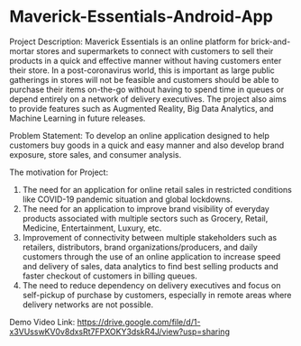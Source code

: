 # Maverick-Essentials-Android-App
Project Description: Maverick Essentials is an online platform for brick-and-mortar stores and supermarkets to connect with customers to sell their products in a quick and effective manner without having customers enter their store. In a post-coronavirus world, this is important as large public gatherings in stores will not be feasible and customers should be able to purchase their items on-the-go without having to spend time in queues or depend entirely on a network of delivery executives. The project also aims to provide features such as Augmented Reality, Big Data Analytics, and Machine Learning in future releases.

Problem Statement: To develop an online application designed to help customers buy goods in a quick and easy manner and also develop brand exposure, store sales, and consumer analysis.

The motivation for Project:
1) The need for an application for online retail sales in restricted conditions like COVID-19 pandemic situation and global lockdowns. 
2) The need for an application to improve brand visibility of everyday products associated with multiple sectors such as Grocery, Retail, Medicine, Entertainment, Luxury, etc.
3) Improvement of connectivity between multiple stakeholders such as retailers, distributors, brand organizations/producers, and daily customers through the use of an online application to increase speed and delivery of sales, data analytics to find best selling products and faster checkout of customers in billing queues.
4) The need to reduce dependency on delivery executives and focus on self-pickup of purchase by customers, especially in remote areas where delivery networks are not possible.

Demo Video Link:
https://drive.google.com/file/d/1-x3VUsswKV0v8dxsRt7FPXOKY3dskR4J/view?usp=sharing
